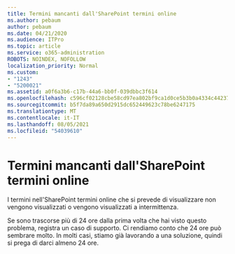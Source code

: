 ```yaml
---
title: Termini mancanti dall'SharePoint termini online
ms.author: pebaum
author: pebaum
ms.date: 04/21/2020
ms.audience: ITPro
ms.topic: article
ms.service: o365-administration
ROBOTS: NOINDEX, NOFOLLOW
localization_priority: Normal
ms.custom:
- "1243"
- "5200021"
ms.assetid: a0f6a3b6-c17b-44a6-bb0f-039dbbc3f614
ms.openlocfilehash: c596cf02128cbe58cd97ea802bf9ca1d0ce5b3b0a4334c4423754d86661c525a
ms.sourcegitcommit: b5f7da89a650d2915dc652449623c78be6247175
ms.translationtype: MT
ms.contentlocale: it-IT
ms.lasthandoff: 08/05/2021
ms.locfileid: "54039610"
---
```

# <a name="terms-missing-from-sharepoint-online-term-store"></a>Termini mancanti dall'SharePoint termini online

I termini nell'SharePoint termini online che si prevede di visualizzare non vengono visualizzati o vengono visualizzati a intermittenza.
  
Se sono trascorse più di 24 ore dalla prima volta che hai visto questo problema, registra un caso di supporto. Ci rendiamo conto che 24 ore può sembrare molto. In molti casi, stiamo già lavorando a una soluzione, quindi si prega di darci almeno 24 ore.
  